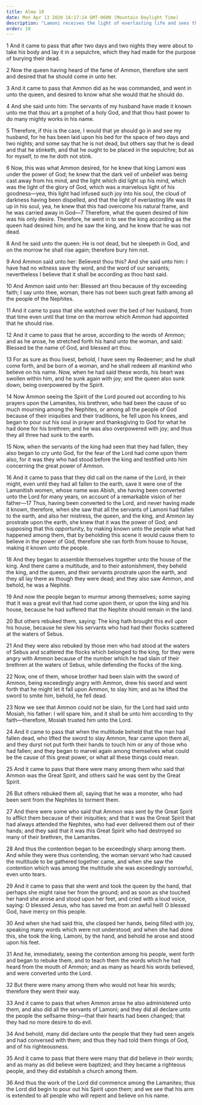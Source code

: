 ```yaml
---
title: Alma 19
date: Mon Apr 13 2020 16:17:14 GMT-0600 (Mountain Daylight Time)
description: "Lamoni receives the light of everlasting life and sees the Redeemer—His household falls into a trance, and many see angels—Ammon is preserved miraculously—He baptizes many and establishes a church among them. About 90 B.C."
order: 19
---
```


1 And it came to pass that after two days and two nights they were about to take his body and lay it in a sepulchre, which they had made for the purpose of burying their dead.

2 Now the queen having heard of the fame of Ammon, therefore she sent and desired that he should come in unto her.

3 And it came to pass that Ammon did as he was commanded, and went in unto the queen, and desired to know what she would that he should do.

4 And she said unto him: The servants of my husband have made it known unto me that thou art a prophet of a holy God, and that thou hast power to do many mighty works in his name.

5 Therefore, if this is the case, I would that ye should go in and see my husband, for he has been laid upon his bed for the space of two days and two nights; and some say that he is not dead, but others say that he is dead and that he stinketh, and that he ought to be placed in the sepulchre; but as for myself, to me he doth not stink.

6 Now, this was what Ammon desired, for he knew that king Lamoni was under the power of God; he knew that the dark veil of unbelief was being cast away from his mind, and the light which did light up his mind, which was the light of the glory of God, which was a marvelous light of his goodness—yea, this light had infused such joy into his soul, the cloud of darkness having been dispelled, and that the light of everlasting life was lit up in his soul, yea, he knew that this had overcome his natural frame, and he was carried away in God—7 Therefore, what the queen desired of him was his only desire. Therefore, he went in to see the king according as the queen had desired him; and he saw the king, and he knew that he was not dead.

8 And he said unto the queen: He is not dead, but he sleepeth in God, and on the morrow he shall rise again; therefore bury him not.

9 And Ammon said unto her: Believest thou this? And she said unto him: I have had no witness save thy word, and the word of our servants; nevertheless I believe that it shall be according as thou hast said.

10 And Ammon said unto her: Blessed art thou because of thy exceeding faith; I say unto thee, woman, there has not been such great faith among all the people of the Nephites.

11 And it came to pass that she watched over the bed of her husband, from that time even until that time on the morrow which Ammon had appointed that he should rise.

12 And it came to pass that he arose, according to the words of Ammon; and as he arose, he stretched forth his hand unto the woman, and said: Blessed be the name of God, and blessed art thou.

13 For as sure as thou livest, behold, I have seen my Redeemer; and he shall come forth, and be born of a woman, and he shall redeem all mankind who believe on his name. Now, when he had said these words, his heart was swollen within him, and he sunk again with joy; and the queen also sunk down, being overpowered by the Spirit.

14 Now Ammon seeing the Spirit of the Lord poured out according to his prayers upon the Lamanites, his brethren, who had been the cause of so much mourning among the Nephites, or among all the people of God because of their iniquities and their traditions, he fell upon his knees, and began to pour out his soul in prayer and thanksgiving to God for what he had done for his brethren; and he was also overpowered with joy; and thus they all three had sunk to the earth.

15 Now, when the servants of the king had seen that they had fallen, they also began to cry unto God, for the fear of the Lord had come upon them also, for it was they who had stood before the king and testified unto him concerning the great power of Ammon.

16 And it came to pass that they did call on the name of the Lord, in their might, even until they had all fallen to the earth, save it were one of the Lamanitish women, whose name was Abish, she having been converted unto the Lord for many years, on account of a remarkable vision of her father—17 Thus, having been converted to the Lord, and never having made it known, therefore, when she saw that all the servants of Lamoni had fallen to the earth, and also her mistress, the queen, and the king, and Ammon lay prostrate upon the earth, she knew that it was the power of God; and supposing that this opportunity, by making known unto the people what had happened among them, that by beholding this scene it would cause them to believe in the power of God, therefore she ran forth from house to house, making it known unto the people.

18 And they began to assemble themselves together unto the house of the king. And there came a multitude, and to their astonishment, they beheld the king, and the queen, and their servants prostrate upon the earth, and they all lay there as though they were dead; and they also saw Ammon, and behold, he was a Nephite.

19 And now the people began to murmur among themselves; some saying that it was a great evil that had come upon them, or upon the king and his house, because he had suffered that the Nephite should remain in the land.

20 But others rebuked them, saying: The king hath brought this evil upon his house, because he slew his servants who had had their flocks scattered at the waters of Sebus.

21 And they were also rebuked by those men who had stood at the waters of Sebus and scattered the flocks which belonged to the king, for they were angry with Ammon because of the number which he had slain of their brethren at the waters of Sebus, while defending the flocks of the king.

22 Now, one of them, whose brother had been slain with the sword of Ammon, being exceedingly angry with Ammon, drew his sword and went forth that he might let it fall upon Ammon, to slay him; and as he lifted the sword to smite him, behold, he fell dead.

23 Now we see that Ammon could not be slain, for the Lord had said unto Mosiah, his father: I will spare him, and it shall be unto him according to thy faith—therefore, Mosiah trusted him unto the Lord.

24 And it came to pass that when the multitude beheld that the man had fallen dead, who lifted the sword to slay Ammon, fear came upon them all, and they durst not put forth their hands to touch him or any of those who had fallen; and they began to marvel again among themselves what could be the cause of this great power, or what all these things could mean.

25 And it came to pass that there were many among them who said that Ammon was the Great Spirit, and others said he was sent by the Great Spirit.

26 But others rebuked them all, saying that he was a monster, who had been sent from the Nephites to torment them.

27 And there were some who said that Ammon was sent by the Great Spirit to afflict them because of their iniquities; and that it was the Great Spirit that had always attended the Nephites, who had ever delivered them out of their hands; and they said that it was this Great Spirit who had destroyed so many of their brethren, the Lamanites.

28 And thus the contention began to be exceedingly sharp among them. And while they were thus contending, the woman servant who had caused the multitude to be gathered together came, and when she saw the contention which was among the multitude she was exceedingly sorrowful, even unto tears.

29 And it came to pass that she went and took the queen by the hand, that perhaps she might raise her from the ground; and as soon as she touched her hand she arose and stood upon her feet, and cried with a loud voice, saying: O blessed Jesus, who has saved me from an awful hell! O blessed God, have mercy on this people.

30 And when she had said this, she clasped her hands, being filled with joy, speaking many words which were not understood; and when she had done this, she took the king, Lamoni, by the hand, and behold he arose and stood upon his feet.

31 And he, immediately, seeing the contention among his people, went forth and began to rebuke them, and to teach them the words which he had heard from the mouth of Ammon; and as many as heard his words believed, and were converted unto the Lord.

32 But there were many among them who would not hear his words; therefore they went their way.

33 And it came to pass that when Ammon arose he also administered unto them, and also did all the servants of Lamoni; and they did all declare unto the people the selfsame thing—that their hearts had been changed; that they had no more desire to do evil.

34 And behold, many did declare unto the people that they had seen angels and had conversed with them; and thus they had told them things of God, and of his righteousness.

35 And it came to pass that there were many that did believe in their words; and as many as did believe were baptized; and they became a righteous people, and they did establish a church among them.

36 And thus the work of the Lord did commence among the Lamanites; thus the Lord did begin to pour out his Spirit upon them; and we see that his arm is extended to all people who will repent and believe on his name.
